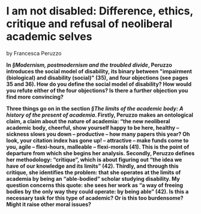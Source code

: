 # I am not disabled: Difference, ethics, critique and refusal of neoliberal academic selves

by Francesca Peruzzo

**In _§Modernism, postmodernism and the troubled divide_, Peruzzo introduces the social model of disability, its binary between "impairment (biological) and disability (social)" (35), and four objections (see pages 35 and 36). How do you define the social model of disability? How would you refute either of the four objections? Is there a further objection you find more convincing?**

**Three things go on in the section _§The limits of the academic body: A history of the present of academia_. Firstly, Peruzzo makes an ontological claim, a claim about the nature of academia: “the new neoliberal academic body, cheerful, show yourself happy to be here, healthy – sickness slows you down – productive – how many papers this year? Oh look, your citation index has gone up! – attractive – make funds come to you, agile – flexi-hours, malleable – flexi-morals (41). This is the point of departure from which she begins her analysis. Secondly, Peruzzo defines her methodology: “critique”, which is about figuring out “the idea we have of our knowledge and its limits” (42). Thirdly, and through this critique, she identifies the problem: that she operates at the limits of academia by being an “able-bodied” scholar studying disability. My question concerns this quote: she sees her work as “a way of freeing bodies by the only way they could operate: by being able” (42). Is this a necessary task for this type of academic? Or is this too burdensome? Might it raise other moral issues?**
